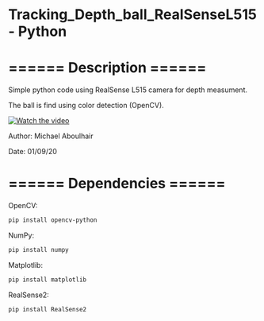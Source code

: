 # Tracking_Depth_ball_RealSenseL515 - Python

# ====== Description ======

Simple python code using RealSense L515 camera for depth measument.

The ball is find using color detection (OpenCV).

[![Watch the video](https://img.youtube.com/vi/eeKkrWj55Bg/default.jpg)](https://youtu.be/eeKkrWj55Bg)


Author: Michael Aboulhair

Date: 01/09/20

# ====== Dependencies ======

OpenCV:
```bash
pip install opencv-python
```
NumPy:
```bash
pip install numpy
```
Matplotlib:
```bash
pip install matplotlib
```
RealSense2:
```bash
pip install RealSense2
```
